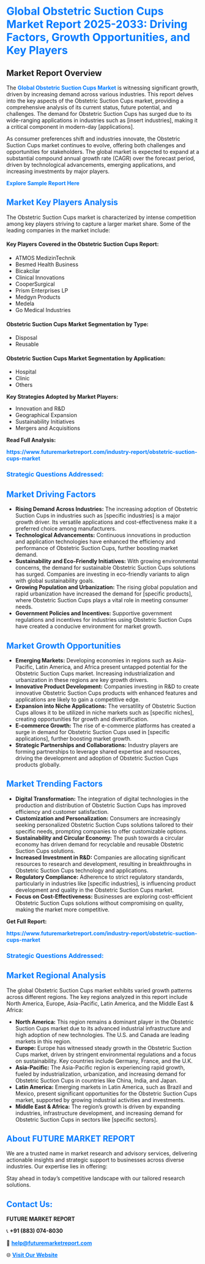 <h1 style="color: #007BFF;">Global Obstetric Suction Cups Market Report 2025-2033: Driving Factors, Growth Opportunities, and Key Players</h1>

<section id="overview">
<h2>Market Report Overview</h2>
<p>The <a href="https://www.futuremarketreport.com/industry-report/obstetric-suction-cups-market" style="color: #007BFF; text-decoration: none;"><strong>Global Obstetric Suction Cups Market</strong></a> is witnessing significant growth, driven by increasing demand across various industries. This report delves into the key aspects of the Obstetric Suction Cups market, providing a comprehensive analysis of its current status, future potential, and challenges. The demand for Obstetric Suction Cups has surged due to its wide-ranging applications in industries such as [insert industries], making it a critical component in modern-day [applications].</p>
<p>As consumer preferences shift and industries innovate, the Obstetric Suction Cups market continues to evolve, offering both challenges and opportunities for stakeholders. The global market is expected to expand at a substantial compound annual growth rate (CAGR) over the forecast period, driven by technological advancements, emerging applications, and increasing investments by major players.</p>
</section>

<section id="overview">
<p><a href="https://www.futuremarketreport.com/request-sample/reportId=29032" style="color: #007BFF; text-decoration: none;"><strong>Explore Sample Report Here</strong></a></p>
</section>

<section id="key-players">
<h2 style="color: #007BFF;">Market Key Players Analysis</h2>
<p>The Obstetric Suction Cups market is characterized by intense competition among key players striving to capture a larger market share. Some of the leading companies in the market include:</p>
<h4>Key Players Covered in the Obstetric Suction Cups Report:</h4>
<ul><li>ATMOS MedizinTechnik</li><li>Besmed Health Business</li><li>Bicakcilar</li><li>Clinical Innovations</li><li>CooperSurgical</li><li>Prism Enterprises LP</li><li>Medgyn Products</li><li>Medela</li><li>Go Medical Industries</li></ul>
<h4>Obstetric Suction Cups Market Segmentation by Type:</h4>
<ul><li>Disposal</li><li>Reusable</li></ul>

<h4>Obstetric Suction Cups Market Segmentation by Application:</h4>
<ul><li>Hospital</li><li>Clinic</li><li>Others</li></ul>
<p><strong>Key Strategies Adopted by Market Players:</strong></p>
<ul>
<li>Innovation and R&D</li>
<li>Geographical Expansion</li>
<li>Sustainability Initiatives</li>
<li>Mergers and Acquisitions</li>
</ul>
</section>

<section>
<p><strong>Read Full Analysis: </strong></p><a href="https://www.futuremarketreport.com/industry-report/obstetric-suction-cups-market" style="color: #007BFF; text-decoration: none;"><strong>https://www.futuremarketreport.com/industry-report/obstetric-suction-cups-market</strong></a>
<h3 style="color: #007BFF;">Strategic Questions Addressed:</h3>
</section>

<section id="driving-factors">
<h2 style="color: #007BFF;">Market Driving Factors</h2>
<ul>
<li><strong>Rising Demand Across Industries:</strong> The increasing adoption of Obstetric Suction Cups in industries such as [specific industries] is a major growth driver. Its versatile applications and cost-effectiveness make it a preferred choice among manufacturers.</li>
<li><strong>Technological Advancements:</strong> Continuous innovations in production and application technologies have enhanced the efficiency and performance of Obstetric Suction Cups, further boosting market demand.</li>
<li><strong>Sustainability and Eco-Friendly Initiatives:</strong> With growing environmental concerns, the demand for sustainable Obstetric Suction Cups solutions has surged. Companies are investing in eco-friendly variants to align with global sustainability goals.</li>
<li><strong>Growing Population and Urbanization:</strong> The rising global population and rapid urbanization have increased the demand for [specific products], where Obstetric Suction Cups plays a vital role in meeting consumer needs.</li>
<li><strong>Government Policies and Incentives:</strong> Supportive government regulations and incentives for industries using Obstetric Suction Cups have created a conducive environment for market growth.</li>
</ul>
</section>

<section id="growth-opportunities">
<h2 style="color: #007BFF;">Market Growth Opportunities</h2>
<ul>
<li><strong>Emerging Markets:</strong> Developing economies in regions such as Asia-Pacific, Latin America, and Africa present untapped potential for the Obstetric Suction Cups market. Increasing industrialization and urbanization in these regions are key growth drivers.</li>
<li><strong>Innovative Product Development:</strong> Companies investing in R&D to create innovative Obstetric Suction Cups products with enhanced features and applications are likely to gain a competitive edge.</li>
<li><strong>Expansion into Niche Applications:</strong> The versatility of Obstetric Suction Cups allows it to be utilized in niche markets such as [specific niches], creating opportunities for growth and diversification.</li>
<li><strong>E-commerce Growth:</strong> The rise of e-commerce platforms has created a surge in demand for Obstetric Suction Cups used in [specific applications], further boosting market growth.</li>
<li><strong>Strategic Partnerships and Collaborations:</strong> Industry players are forming partnerships to leverage shared expertise and resources, driving the development and adoption of Obstetric Suction Cups products globally.</li>
</ul>
</section>

<section id="trending-factors">
<h2 style="color: #007BFF;">Market Trending Factors</h2>
<ul>
<li><strong>Digital Transformation:</strong> The integration of digital technologies in the production and distribution of Obstetric Suction Cups has improved efficiency and customer satisfaction.</li>
<li><strong>Customization and Personalization:</strong> Consumers are increasingly seeking personalized Obstetric Suction Cups solutions tailored to their specific needs, prompting companies to offer customizable options.</li>
<li><strong>Sustainability and Circular Economy:</strong> The push towards a circular economy has driven demand for recyclable and reusable Obstetric Suction Cups solutions.</li>
<li><strong>Increased Investment in R&D:</strong> Companies are allocating significant resources to research and development, resulting in breakthroughs in Obstetric Suction Cups technology and applications.</li>
<li><strong>Regulatory Compliance:</strong> Adherence to strict regulatory standards, particularly in industries like [specific industries], is influencing product development and quality in the Obstetric Suction Cups market.</li>
<li><strong>Focus on Cost-Effectiveness:</strong> Businesses are exploring cost-efficient Obstetric Suction Cups solutions without compromising on quality, making the market more competitive.</li>
</ul>
</section>

<section>
<p><strong>Get Full Report: </strong></p><a href="https://www.futuremarketreport.com/industry-report/obstetric-suction-cups-market" style="color: #007BFF; text-decoration: none;"><strong>https://www.futuremarketreport.com/industry-report/obstetric-suction-cups-market</strong></a>
<h3 style="color: #007BFF;">Strategic Questions Addressed:</h3>
</section>


<section id="regional-analysis">
<h2 style="color: #007BFF;">Market Regional Analysis</h2>
<p>The global Obstetric Suction Cups market exhibits varied growth patterns across different regions. The key regions analyzed in this report include North America, Europe, Asia-Pacific, Latin America, and the Middle East & Africa:</p>
<ul>
<li><strong>North America:</strong> This region remains a dominant player in the Obstetric Suction Cups market due to its advanced industrial infrastructure and high adoption of new technologies. The U.S. and Canada are leading markets in this region.</li>
<li><strong>Europe:</strong> Europe has witnessed steady growth in the Obstetric Suction Cups market, driven by stringent environmental regulations and a focus on sustainability. Key countries include Germany, France, and the U.K.</li>
<li><strong>Asia-Pacific:</strong> The Asia-Pacific region is experiencing rapid growth, fueled by industrialization, urbanization, and increasing demand for Obstetric Suction Cups in countries like China, India, and Japan.</li>
<li><strong>Latin America:</strong> Emerging markets in Latin America, such as Brazil and Mexico, present significant opportunities for the Obstetric Suction Cups market, supported by growing industrial activities and investments.</li>
<li><strong>Middle East & Africa:</strong> The region’s growth is driven by expanding industries, infrastructure development, and increasing demand for Obstetric Suction Cups in sectors like [specific sectors].</li>
</ul>
</section>

<footer>
<h2 style="color: #007BFF;">About FUTURE MARKET REPORT</h2>
<p>We are a trusted name in market research and advisory services, delivering actionable insights and strategic support to businesses across diverse industries. Our expertise lies in offering:</p>

<p>Stay ahead in today’s competitive landscape with our tailored research solutions.</p>

<h2 style="color: #007BFF;">Contact Us:</h2>
<p><strong>FUTURE MARKET REPORT</strong></p>
<p>📞 <strong>+91 (883) 074-8030</strong></p>
<p>📧 <strong><a href="mailto:help@futuremarketreport.com" style="color: #007BFF;">help@futuremarketreport.com</a></strong></p>
<p>🌐 <strong><a href="https://www.futuremarketreport.com/" style="color: #007BFF;">Visit Our Website</a></strong></p>
</footer>